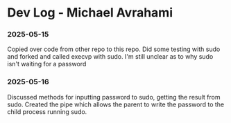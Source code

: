 # Dev Log - Michael Avrahami

### 2025-05-15
Copied over code from other repo to this repo. Did some testing with sudo and forked and called execvp with sudo. I'm still unclear as to why sudo isn't waiting for a password

### 2025-05-16
Discussed methods for inputting password to sudo, getting the result from sudo.
Created the pipe which allows the parent to write the password to the child process running sudo.
